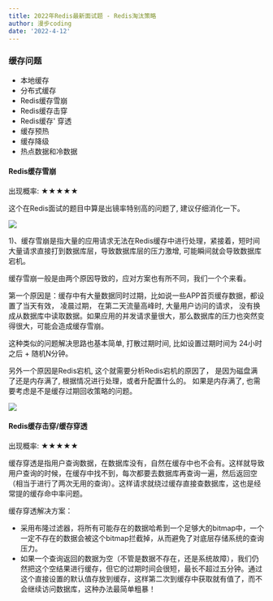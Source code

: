 ```yaml
---
title: 2022年Redis最新面试题 - Redis淘汰策略
author: 漫步coding
date: '2022-4-12'
---
```



### 缓存问题
 
- 本地缓存
- 分布式缓存
- Redis缓存雪崩
- Redis缓存击穿
- Redis缓存' 穿透
- 缓存预热
- 缓存降级
- 热点数据和冷数据


#### Redis缓存雪崩


出现概率: ★★★★★


这个在Redis面试的题目中算是出镜率特别高的问题了, 建议仔细消化一下。

![](https://images.xiaozhuanlan.com/uploads/photo/2022/484cab7c-e4bb-476d-889e-b68c0f60124d.png)


1)、缓存雪崩是指大量的应用请求无法在Redis缓存中进行处理，紧接着，短时间大量请求直接打到数据库层，导致数据库层的压力激增, 可能瞬间就会导致数据库宕机。


缓存雪崩一般是由两个原因导致的，应对方案也有所不同，我们一个个来看。

第一个原因是：缓存中有大量数据同时过期，比如说一些APP首页缓存数据，都设置了当天有效， 凌晨过期， 在第二天流量高峰时, 大量用户访问的请求， 没有换成从数据库中读取数据。如果应用的并发请求量很大，那么数据库的压力也突然变得很大，可能会造成缓存雪崩。

这种类似的问题解决思路也基本简单, 打散过期时间, 比如设置过期时间为 24小时之后 + 随机N分钟。

另外一个原因是Redis宕机, 这个就需要分析Redis宕机的原因了， 是因为磁盘满了还是内存满了, 根据情况进行处理，或者升配置什么的。
如果是内存满了, 也需要考虑是不是缓存过期回收策略的问题。


![](https://images.xiaozhuanlan.com/uploads/photo/2022/eed166b8-45d3-4cec-8add-fc1c6102ef1a.png)

#### Redis缓存击穿/缓存穿透

出现概率: ★★★★★

缓存穿透是指用户查询数据，在数据库没有，自然在缓存中也不会有。这样就导致用户查询的时候，在缓存中找不到，每次都要去数据库再查询一遍，然后返回空（相当于进行了两次无用的查询）。这样请求就绕过缓存直接查数据库，这也是经常提的缓存命中率问题。

 缓存穿透解决方案：

 - 采用布隆过滤器，将所有可能存在的数据哈希到一个足够大的bitmap中，一个一定不存在的数据会被这个bitmap拦截掉，从而避免了对底层存储系统的查询压力。
- 如果一个查询返回的数据为空（不管是数据不存在，还是系统故障），我们仍然把这个空结果进行缓存，但它的过期时间会很短，最长不超过五分钟。通过这个直接设置的默认值存放到缓存，这样第二次到缓存中获取就有值了，而不会继续访问数据库，这种办法最简单粗暴！

